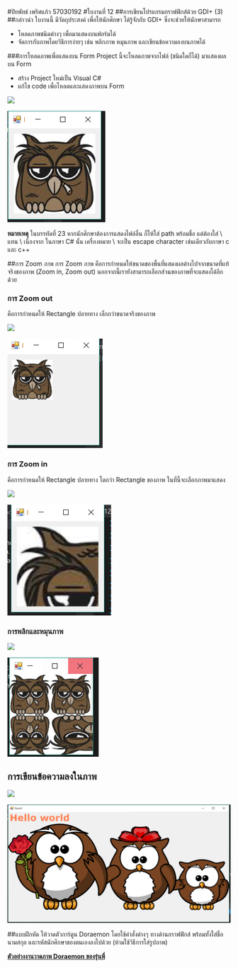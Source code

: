 #ปิยพัทธ์ เพริศแก้ว 57030192
#ใบงานที่ 12
##การเขียนโปรแกรมกราฟฟิกส์ด้วย GDI+ (3)
##กล่าวนำ
ใบงานนี้ มีวัตถุประสงค์ เพื่อให้นักศึกษา ได้รู้จักกับ GDI+ ซึ่งจะช่วยให้นักษาสามารถ
* โหลดภาพชนิดต่างๆ เพื่อมาแสดงบนฟอร์มได้
* จัดการกับภาพโดยวิธีการง่ายๆ เช่น พลิกภาพ หมุนภาพ และเขียนข้อความลงบนภาพได้

###การโหลดภาพเพื่อแสดงบน Form
Project นี้จะโหลดภาพจากไฟล์ (ชนิดใดก็ได้) มาแสดงผลบน Form 
* สร้าง Project ใหม่เป็น Visual C#
* แก้ไข code เพื่อโหลดและแสดงภาพบน Form 
</p align = "center">
<img src="https://github.com/Desktop-Programming-Lab-2559/LAB-12/blob/master/imgs/lab12-1.png">
</p> 

![](https://github.com/JUBJIBPIYAPATH/LAB-12/blob/master/img/01.PNG?raw=true)

**หมายเหตุ** ในบรรทัดที่ 23 หากนักศึกษาต้องการแสดงไฟล์อื่น ก็ให้ใส่ path พร้อมชื่อ แต่ต้องใส่ \\ แทน \ เนื่องจาก ในภาษา C# นั้น เครื่องหมาย \ จะเป็น escape character เช่นเดียวกับภาษา c และ c++

##การ Zoom ภาพ
การ Zoom ภาพ คือการกำหนดให้ขนาดของพื้นที่แสดงผลต่างไปจากขนาดที่แท้จริงของภาพ (Zoom in, Zoom out) นอกจากนี้เรายังสามารถเลือกส่วนของภาพที่จะแสดงได้อีกด้วย

### การ Zoom out  
คือการกำหนดให้ Rectangle ปลายทาง เล็กกว่าขนาดจริงของภาพ
 </p align = "center">
<img src="https://github.com/Desktop-Programming-Lab-2559/LAB-12/blob/master/imgs/lab12-2.png">
</p> 

![](https://github.com/JUBJIBPIYAPATH/LAB-12/blob/master/img/02.PNG?raw=true)

### การ Zoom in  
คือการกำหนดให้ Rectangle ปลายทาง โตกว่า Rectangle ของภาพ ในที่นี้จะเลือกภาพมาแสดง
 
</p align = "center">
<img src="https://github.com/Desktop-Programming-Lab-2559/LAB-12/blob/master/imgs/lab12-3.png">
</p> 

![](https://github.com/JUBJIBPIYAPATH/LAB-12/blob/master/img/03.PNG?raw=true)

### การพลิกและหมุนภาพ
 </p align = "center">
<img src="https://github.com/Desktop-Programming-Lab-2559/LAB-12/blob/master/imgs/lab12-4.png">
</p> 

![](https://github.com/JUBJIBPIYAPATH/LAB-12/blob/master/img/04.PNG?raw=true)

## การเขียนข้อความลงในภาพ
 </p align = "center">
<img src="https://github.com/Desktop-Programming-Lab-2559/LAB-12/blob/master/imgs/lab12-5.png">
</p> 

![](https://github.com/JUBJIBPIYAPATH/LAB-12/blob/master/img/05.PNG?raw=true)

##แบบฝึกหัด
ให้วาดตัวการ์ตูน Doraemon โดยใช้คำสั่งต่างๆ ทางด้านกราฟฟิกส์ พร้อมทั้งใส่ชื่อ นามสกุล และรหัสนักศึกษาของตนเองลงไปด้วย (ห้ามใช้วิธีการใส่รูปภาพ)

**[ตัวอย่างงานวาดภาพ Doraemon ของรุ่นพี่](https://github.com/Desktop-Programming-Lab-2559/LAB-12/blob/master/Doraemon.md)**
